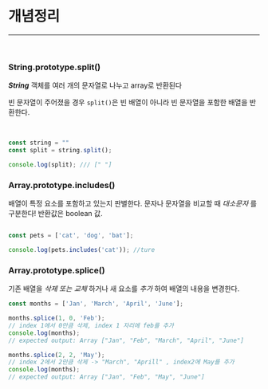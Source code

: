 # 개념정리

---
<br>

### String.prototype.split()

***String*** 객체를 여러 개의 문자열로 나누고 array로 반환된다

빈 문자열이 주어졌을 경우 ```split()```은 빈 배열이 아니라 빈 문자열을 포함한 배열을 반환한다. 

<br>

```jsx
const string = ""
const split = string.split();

console.log(split); /// [" "]
```

### Array.prototype.includes()

배열이 특정 요소를 포함하고 있는지 판별한다.
문자나 문자열을 비교할 때 *대소문자* 를 구분한다!
반환값은 boolean 값.

```jsx

const pets = ['cat', 'dog', 'bat'];

console.log(pets.includes('cat')); //ture
```

### Array.prototype.splice()

기존 배열을 *삭제 또는 교체* 하거나 새 요소를 *추가* 하여 배열의 내용을 변경한다.

```jsx
const months = ['Jan', 'March', 'April', 'June'];

months.splice(1, 0, 'Feb');
// index 1에서 0만큼 삭제, index 1 자리에 feb를 추가
console.log(months);
// expected output: Array ["Jan", "Feb", "March", "April", "June"]

months.splice(2, 2, 'May');
// index 2에서 2만큼 삭제 -> "March", "Aprill" , index2에 May를 추가
console.log(months);
// expected output: Array ["Jan", "Feb", "May", "June"]

```
